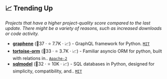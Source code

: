## 📈 Trending Up

_Projects that have a higher project-quality score compared to the last update. There might be a variety of reasons, such as increased downloads or code activity._

- <b><a href="https://github.com/graphql-python/graphene">graphene</a></b> (🥇37 ·  ⭐ 7.7K · 📈) - GraphQL framework for Python. <code><a href="http://bit.ly/34MBwT8">MIT</a></code>
- <b><a href="https://github.com/tortoise/tortoise-orm">tortoise-orm</a></b> (🥈33 ·  ⭐ 3.7K · 📈) - Familiar asyncio ORM for python, built with relations in.. <code><a href="http://bit.ly/3nYMfla">Apache-2</a></code>
- <b><a href="https://github.com/tiangolo/sqlmodel">sqlmodel</a></b> (🥇32 ·  ⭐ 10K · 📈) - SQL databases in Python, designed for simplicity, compatibility, and.. <code><a href="http://bit.ly/34MBwT8">MIT</a></code>

